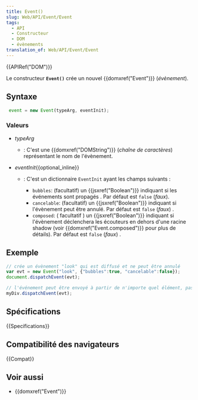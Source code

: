 ```yaml
---
title: Event()
slug: Web/API/Event/Event
tags:
  - API
  - Constructeur
  - DOM
  - évènements
translation_of: Web/API/Event/Event
---
```

{{APIRef("DOM")}}

Le constructeur **`Event()`** crée un nouvel {{domxref("Event")}} (_évènement_).

## Syntaxe

```js
 event = new Event(typeArg, eventInit);
```

### Valeurs

- _typeArg_
  - : C'est une {{domxref("DOMString")}} (_chaîne de caractères_) représentant le nom de l'évènement.
- _eventInit_{{optional_inline}}

  - : C'est un dictionnaire `EventInit` ayant les champs suivants :

    - `bubbles`: (facultatif) un {{jsxref("Boolean")}} indiquant si les événements sont propagés . Par défaut est `false` (_faux_).
    - `cancelable`: (facultatif) un {{jsxref("Boolean")}} indiquant si l'évènement peut être annulé. Par défaut est `false` (_faux_) .
    - `composed`: ( facultatif ) un {{jsxref("Boolean")}} indiquant si l'évènement déclenchera les écouteurs en dehors d'une racine shadow (voir {{domxref("Event.composed")}} pour plus de détails). Par défaut est `false` (_faux_) .

## Exemple

```js
// crée un évènement "look" qui est diffusé et ne peut être annulé
var evt = new Event("look", {"bubbles":true, "cancelable":false});
document.dispatchEvent(evt);

// l'événement peut être envoyé à partir de n'importe quel élément, pas seulement le document
myDiv.dispatchEvent(evt);
```

## Spécifications

{{Specifications}}

## Compatibilité des navigateurs

{{Compat}}

## Voir aussi

- {{domxref("Event")}}
